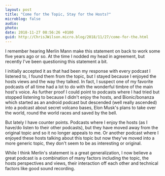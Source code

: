 ```yaml
---
layout: post
title: "Come for the Topic, Stay for the Hosts?"
microblog: false
audio: 
photo: 
date: 2018-11-27 08:56:26 +0100
guid: http://ChrisJWilson.micro.blog/2018/11/27/come-for-the.html
---
```

I remember hearing Merlin Mann make this statement on back to work some five years ago or so. At the time I nodded my head in agreement, but recently I've been questioning this statement a bit. 

I initially accepted it as that had been my response with every podcast I listened to, I found them from the topic, but I stayed because I enjoyed the hosts views and the way they talked. In fact, I suspect one of my favorite podcasts of all time had a lot to do with the wonderful timbre of the main host's voice. As further proof I could point to podcasts where I had tried but stopped listening to because I didn't enjoy the hosts, and Bionic/bonanza which started as an android podcast but descended (well really ascended) into a podcast about secret volcano bases, Elon Musk's plans to take over the world, round the world races and saved by the bell. 

But lately I have counter points. Podcasts where I enjoy the hosts (as I have/do listen to their other podcasts), but they have moved away from the original topic and so it no longer appeals to me. Or another podcast where I enjoyed these hosts talking about this topic but now they've moved into a more generic topic, they don't seem to be as interesting or original. 

While I think Merlin's statement is a great generalization, I now believe a great podcast is a combination of many factors including the topic, the hosts perspectives and views, their interaction off each other and technical factors like good sound recording. 
